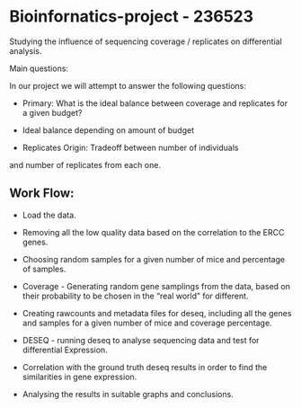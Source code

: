 # Bioinfornatics-project - 236523

Studying the influence of sequencing coverage / replicates on differential analysis.

Main questions:

In our project we will attempt to answer the following questions:
*	Primary: What is the ideal balance between coverage and replicates for a given budget?

*	Ideal balance depending on amount of budget

* Replicates Origin: Tradeoff between number of individuals

and number of replicates from each one.

## Work Flow:

* Load the data.

* Removing all the low quality data based on the correlation to the ERCC genes.

* Choosing random samples for a given number of mice and percentage of samples.

* Coverage - Generating random gene samplings from the data, based on their probability to be chosen in the “real world” for different.

* Creating rawcounts and metadata files for deseq, including all the genes and samples for a  given number of mice and coverage percentage.

* DESEQ - running deseq to analyse sequencing data and test for differential Expression.

* Correlation with the ground truth deseq results in order to find the similarities in gene expression.

* Analysing the results in suitable graphs and conclusions.
